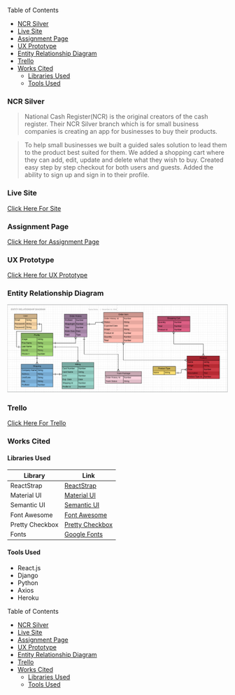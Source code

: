 Table of Contents
<!-- TOC -->

- [NCR Silver](#ncr-silver)
- [Live Site](#live-site)
- [Assignment Page](#assignment-page)
- [UX Prototype](#ux-prototype)
- [Entity Relationship Diagram](#entity-relationship-diagram)
- [Trello](#trello)
- [Works Cited](#works-cited)
    - [Libraries Used](#libraries-used)
    - [Tools Used](#tools-used)

<!-- /TOC -->
### NCR Silver
> National Cash Register(NCR) is the original creators of the cash register. Their NCR Silver branch which is for small business companies is creating an app for businesses to buy their products. 

 

> To help small businesses we built a guided sales solution to lead them to the product best suited for them. We added a shopping cart where they can add, edit, update and delete what they wish to buy. Created easy step by step checkout for both users and guests. Added the ability to sign up and sign in to their profile. 





### Live Site
[Click Here For Site](https://ncr-silver.herokuapp.com)

### Assignment Page
[Click Here for Assignment Page](https://git.generalassemb.ly/atl-wdi/final_project_group_variant)
### UX Prototype
[Click Here for UX Prototype](https://invis.io/NPPIT2TFDYJ)
### Entity Relationship Diagram
![Image of ERD](client/src/images/erd.png)

### Trello
 [Click Here For Trello](https://trello.com/b/UzSUou6c/ncr)

### Works Cited
#### Libraries Used
 | Library | Link |
| --- | --- |
| ReactStrap | [ReactStrap](https://github.com/reactstrap/reactstrap) |
| Material UI | [Material UI](https://material-ui.com/) |
| Semantic UI | [Semantic UI](https://semantic-ui.com/) |
| Font Awesome | [Font Awesome](hhttps://fontawesome.com/) |
| Pretty Checkbox | [Pretty Checkbox](https://lokesh-coder.github.io/pretty-checkbox/) |
| Fonts | [Google Fonts](https://fonts.google.com/) |

#### Tools Used
 * React.js
 * Django
 * Python
 * Axios
 * Heroku




Table of Contents
<!-- TOC -->

- [NCR Silver](#ncr-silver)
- [Live Site](#live-site)
- [Assignment Page](#assignment-page)
- [UX Prototype](#ux-prototype)
- [Entity Relationship Diagram](#entity-relationship-diagram)
- [Trello](#trello)
- [Works Cited](#works-cited)
    - [Libraries Used](#libraries-used)
    - [Tools Used](#tools-used)

<!-- /TOC -->
